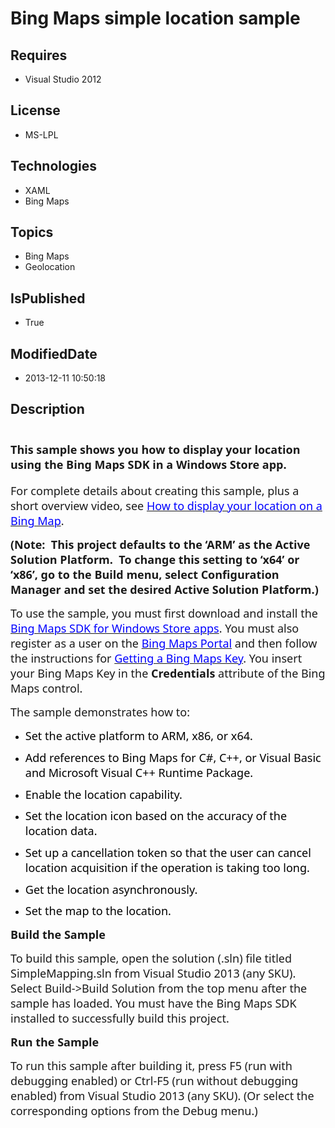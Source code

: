 # Bing Maps simple location sample
## Requires
* Visual Studio 2012
## License
* MS-LPL
## Technologies
* XAML
* Bing Maps
## Topics
* Bing Maps
* Geolocation
## IsPublished
* True
## ModifiedDate
* 2013-12-11 10:50:18
## Description

<h1><span style="font-family:&quot;Segoe UI&quot;,&quot;sans-serif&quot;; font-size:13.5pt">This sample shows you how to display your location using the Bing Maps SDK&nbsp;in a Windows Store app.&nbsp;
</span></h1>
<p><span style="font-family:Times New Roman; font-size:small"></span><span style="font-family:&quot;Segoe UI&quot;,&quot;sans-serif&quot;; font-size:13.5pt">For complete details about creating this sample, plus a short overview video, see
</span><a href="http://go.microsoft.com/fwlink/p/?LinkID=273827"><span style="color:blue; font-family:&quot;Segoe UI&quot;,&quot;sans-serif&quot;; font-size:13.5pt">How to display your location on a Bing Map</span></a><span style="font-family:&quot;Segoe UI&quot;,&quot;sans-serif&quot;; font-size:13.5pt">.</span></p>
<p><span style="font-family:Times New Roman; font-size:small"></span></p>
<p style="margin:0in 0in 8pt; line-height:normal"><strong><span style="font-family:&quot;Segoe UI&quot;,&quot;sans-serif&quot;; font-size:13.5pt">(Note:&nbsp; This project defaults to the &lsquo;ARM&rsquo; as the Active Solution Platform.&nbsp; To change this setting to &lsquo;x64&rsquo;
 or &lsquo;x86&rsquo;, go to the Build menu, select Configuration Manager and set the desired Active Solution Platform.)</span></strong></p>
<p><span style="font-family:Times New Roman; font-size:small"></span><span style="font-family:&quot;Segoe UI&quot;,&quot;sans-serif&quot;; font-size:13.5pt">To use the sample, you must first download and install the
</span><a href="http://go.microsoft.com/fwlink/p/?linkid=268360"><span style="color:blue; font-family:&quot;Segoe UI&quot;,&quot;sans-serif&quot;; font-size:13.5pt">Bing Maps SDK for Windows Store apps</span></a><span style="font-family:&quot;Segoe UI&quot;,&quot;sans-serif&quot;; font-size:13.5pt">.
 You must also register as a user on the </span><a href="http://go.microsoft.com/fwlink/p/?linkid=187187"><span style="color:blue; font-family:&quot;Segoe UI&quot;,&quot;sans-serif&quot;; font-size:13.5pt">Bing Maps Portal</span></a><span style="font-family:&quot;Segoe UI&quot;,&quot;sans-serif&quot;; font-size:13.5pt">
 and then follow the instructions for </span><a href="http://go.microsoft.com/fwlink/p/?LinkID=198152"><span style="color:blue; font-family:&quot;Segoe UI&quot;,&quot;sans-serif&quot;; font-size:13.5pt">Getting a Bing Maps Key</span></a><span style="font-family:&quot;Segoe UI&quot;,&quot;sans-serif&quot;; font-size:13.5pt">.
 You insert your Bing Maps Key in the <strong>Credentials </strong>attribute of the Bing Maps control.&nbsp;</span></p>
<p><span style="font-family:Times New Roman; font-size:small"></span><span style="font-family:&quot;Segoe UI&quot;,&quot;sans-serif&quot;; font-size:13.5pt">The sample demonstrates how to:</span></p>
<p><span style="font-family:Times New Roman; font-size:small"></span></p>
<ul type="disc">
<span style="font-family:Times New Roman; font-size:small"></span>
<li style="margin:0in 0in 8pt; color:#000000; line-height:normal; font-style:normal; font-weight:normal">
<span style="font-family:&quot;Segoe UI&quot;,&quot;sans-serif&quot;; font-size:13.5pt">Set the active platform to ARM, x86, or x64.</span><span style="font-family:&quot;Segoe UI&quot;,&quot;sans-serif&quot;; font-size:12pt">
</span><span style="font-family:Times New Roman; font-size:small"></span></li><li style="margin:0in 0in 8pt; color:#000000; line-height:normal; font-style:normal; font-weight:normal">
<span style="font-family:&quot;Segoe UI&quot;,&quot;sans-serif&quot;; font-size:13.5pt">Add references to Bing Maps for C#, C&#43;&#43;, or Visual Basic and Microsoft Visual C&#43;&#43; Runtime Package.</span><span style="font-family:&quot;Segoe UI&quot;,&quot;sans-serif&quot;; font-size:12pt">
</span><span style="font-family:Times New Roman; font-size:small"></span></li><li style="margin:0in 0in 8pt; color:#000000; line-height:normal; font-style:normal; font-weight:normal">
<span style="font-family:&quot;Segoe UI&quot;,&quot;sans-serif&quot;; font-size:13.5pt">Enable the location capability.</span><span style="font-family:&quot;Segoe UI&quot;,&quot;sans-serif&quot;; font-size:12pt">
</span><span style="font-family:Times New Roman; font-size:small"></span></li><li style="margin:0in 0in 8pt; color:#000000; line-height:normal; font-style:normal; font-weight:normal">
<span style="font-family:&quot;Segoe UI&quot;,&quot;sans-serif&quot;; font-size:13.5pt">Set the location icon based on the accuracy of the location data.</span><span style="font-family:&quot;Segoe UI&quot;,&quot;sans-serif&quot;; font-size:12pt">
</span><span style="font-family:Times New Roman; font-size:small"></span></li><li style="margin:0in 0in 8pt; color:#000000; line-height:normal; font-style:normal; font-weight:normal">
<span style="font-family:&quot;Segoe UI&quot;,&quot;sans-serif&quot;; font-size:13.5pt">Set up a cancellation token so that the user can cancel location acquisition if the operation is taking too long.
</span><span style="font-family:Times New Roman; font-size:small"></span></li><li style="margin:0in 0in 8pt; color:#000000; line-height:normal; font-style:normal; font-weight:normal">
<span style="font-family:&quot;Segoe UI&quot;,&quot;sans-serif&quot;; font-size:13.5pt">Get the location asynchronously.
</span><span style="font-family:Times New Roman; font-size:small"></span></li><li style="margin:0in 0in 8pt; color:#000000; line-height:normal; font-style:normal; font-weight:normal">
<span style="font-family:&quot;Segoe UI&quot;,&quot;sans-serif&quot;; font-size:13.5pt">Set the map to the location.
</span><span style="font-family:Times New Roman; font-size:small"></span></li></ul>
<p><span style="font-family:Times New Roman; font-size:small"></span><span style="font-family:&quot;Segoe UI&quot;,&quot;sans-serif&quot;; font-size:12pt"></span></p>
<p style="margin:0in 0in 8pt; line-height:normal"><strong><span style="font-family:&quot;Segoe UI&quot;,&quot;sans-serif&quot;; font-size:13.5pt">Build the Sample</span></strong></p>
<p><span style="font-family:Times New Roman; font-size:small"></span><span style="font-family:&quot;Segoe UI&quot;,&quot;sans-serif&quot;; font-size:13.5pt">To build this sample, open the solution (.sln) file titled SimpleMapping.sln from Visual Studio 2013 (any SKU). Select Build-&gt;Build
 Solution from the top menu after the sample has loaded. You must have the Bing Maps SDK installed to successfully build this project.</span></p>
<p><span style="font-family:Times New Roman; font-size:small"></span></p>
<p style="margin:0in 0in 8pt; line-height:normal"><strong><span style="font-family:&quot;Segoe UI&quot;,&quot;sans-serif&quot;; font-size:13.5pt">Run the Sample</span></strong></p>
<p><span style="font-family:Times New Roman; font-size:small"></span><span style="font-family:&quot;Segoe UI&quot;,&quot;sans-serif&quot;; font-size:13.5pt">To run this sample after building it, press F5 (run with debugging enabled) or Ctrl-F5 (run without debugging enabled) from
 Visual Studio 2013 (any SKU). (Or select the corresponding options from the Debug menu.)</span></p>
<div id="_mcePaste" class="mcePaste" style="left:-10000px; top:1px; width:1px; height:1px; overflow:hidden">
<span style="font-family:Times New Roman; font-size:small"></span>
<p style="margin:0in 0in 8pt; line-height:normal"><span style="font-family:&quot;Segoe UI&quot;,&quot;sans-serif&quot;; font-size:13.5pt">This sample shows you how to display your location using the Bing Maps SDK&nbsp;in a Windows Store app.&nbsp;
</span></p>
<span style="font-family:Times New Roman; font-size:small"></span>
<p style="margin:0in 0in 8pt; line-height:normal"><span style="font-family:&quot;Segoe UI&quot;,&quot;sans-serif&quot;; font-size:13.5pt">For complete details about creating this sample, plus a short overview video, see
</span><a href="http://go.microsoft.com/fwlink/p/?LinkID=273827"><span style="color:blue; font-family:&quot;Segoe UI&quot;,&quot;sans-serif&quot;; font-size:13.5pt">How to display your location on a Bing Map</span></a><span style="font-family:&quot;Segoe UI&quot;,&quot;sans-serif&quot;; font-size:13.5pt">.</span></p>
<span style="font-family:Times New Roman; font-size:small"></span>
<p style="margin:0in 0in 12pt; line-height:normal"><span style="font-family:&quot;Segoe UI&quot;,&quot;sans-serif&quot;; font-size:12pt">&nbsp;</span></p>
<span style="font-family:Times New Roman; font-size:small"></span>
<p style="margin:0in 0in 8pt; line-height:normal"><strong><span style="font-family:&quot;Segoe UI&quot;,&quot;sans-serif&quot;; font-size:13.5pt">(Note:&nbsp; This project defaults to the &lsquo;ARM&rsquo; as the Active Solution Platform.&nbsp; To change this setting to &lsquo;x64&rsquo;
 or &lsquo;x86&rsquo;, go to the Build menu, select Configuration Manager and set the desired Active Solution Platform.)</span></strong></p>
<span style="font-family:Times New Roman; font-size:small"></span>
<p style="margin:0in 0in 8pt; line-height:normal"><span style="font-family:&quot;Segoe UI&quot;,&quot;sans-serif&quot;; font-size:12pt">&nbsp;</span></p>
<span style="font-family:Times New Roman; font-size:small"></span>
<p style="margin:0in 0in 8pt; line-height:normal"><span style="font-family:&quot;Segoe UI&quot;,&quot;sans-serif&quot;; font-size:13.5pt">To use the sample, you must first download and install the
</span><a href="http://go.microsoft.com/fwlink/p/?linkid=268360"><span style="color:blue; font-family:&quot;Segoe UI&quot;,&quot;sans-serif&quot;; font-size:13.5pt">Bing Maps SDK for Windows Store apps</span></a><span style="font-family:&quot;Segoe UI&quot;,&quot;sans-serif&quot;; font-size:13.5pt">.
 You must also register as a user on the </span><a href="http://go.microsoft.com/fwlink/p/?linkid=187187"><span style="color:blue; font-family:&quot;Segoe UI&quot;,&quot;sans-serif&quot;; font-size:13.5pt">Bing Maps Portal</span></a><span style="font-family:&quot;Segoe UI&quot;,&quot;sans-serif&quot;; font-size:13.5pt">
 and then follow the instructions for </span><a href="http://go.microsoft.com/fwlink/p/?LinkID=198152"><span style="color:blue; font-family:&quot;Segoe UI&quot;,&quot;sans-serif&quot;; font-size:13.5pt">Getting a Bing Maps Key</span></a><span style="font-family:&quot;Segoe UI&quot;,&quot;sans-serif&quot;; font-size:13.5pt">.
 You insert your Bing Maps Key in the <strong>Credentials </strong>attribute of the Bing Maps control.&nbsp;</span></p>
<span style="font-family:Times New Roman; font-size:small"></span>
<p style="margin:0in 0in 8pt; line-height:normal"><span style="font-family:&quot;Segoe UI&quot;,&quot;sans-serif&quot;; font-size:12pt">&nbsp;</span></p>
<span style="font-family:Times New Roman; font-size:small"></span>
<p style="margin:0in 0in 8pt; line-height:normal"><span style="font-family:&quot;Segoe UI&quot;,&quot;sans-serif&quot;; font-size:13.5pt">The sample demonstrates how to:</span></p>
<span style="font-family:Times New Roman; font-size:small"></span>
<p style="margin:0in 0in 8pt; line-height:normal"><span style="font-family:&quot;Segoe UI&quot;,&quot;sans-serif&quot;; font-size:12pt">&nbsp;</span></p>
<span style="font-family:Times New Roman; font-size:small"></span>
<ul type="disc">
<span style="font-family:Times New Roman; font-size:small"></span>
<li style="margin:0in 0in 8pt; color:#000000; line-height:normal; font-style:normal; font-weight:normal">
<span style="font-family:&quot;Segoe UI&quot;,&quot;sans-serif&quot;; font-size:13.5pt">Set the active platform to ARM, x86, or x64.</span><span style="font-family:&quot;Segoe UI&quot;,&quot;sans-serif&quot;; font-size:12pt">
</span><span style="font-family:Times New Roman; font-size:small"></span></li><li style="margin:0in 0in 8pt; color:#000000; line-height:normal; font-style:normal; font-weight:normal">
<span style="font-family:&quot;Segoe UI&quot;,&quot;sans-serif&quot;; font-size:13.5pt">Add references to Bing Maps for C#, C&#43;&#43;, or Visual Basic and Microsoft Visual C&#43;&#43; Runtime Package.</span><span style="font-family:&quot;Segoe UI&quot;,&quot;sans-serif&quot;; font-size:12pt">
</span><span style="font-family:Times New Roman; font-size:small"></span></li><li style="margin:0in 0in 8pt; color:#000000; line-height:normal; font-style:normal; font-weight:normal">
<span style="font-family:&quot;Segoe UI&quot;,&quot;sans-serif&quot;; font-size:13.5pt">Enable the location capability.</span><span style="font-family:&quot;Segoe UI&quot;,&quot;sans-serif&quot;; font-size:12pt">
</span><span style="font-family:Times New Roman; font-size:small"></span></li><li style="margin:0in 0in 8pt; color:#000000; line-height:normal; font-style:normal; font-weight:normal">
<span style="font-family:&quot;Segoe UI&quot;,&quot;sans-serif&quot;; font-size:13.5pt">Set the location icon based on the accuracy of the location data.</span><span style="font-family:&quot;Segoe UI&quot;,&quot;sans-serif&quot;; font-size:12pt">
</span><span style="font-family:Times New Roman; font-size:small"></span></li><li style="margin:0in 0in 8pt; color:#000000; line-height:normal; font-style:normal; font-weight:normal">
<span style="font-family:&quot;Segoe UI&quot;,&quot;sans-serif&quot;; font-size:13.5pt">Set up a cancellation token so that the user can cancel location acquisition if the operation is taking too long.
</span><span style="font-family:Times New Roman; font-size:small"></span></li><li style="margin:0in 0in 8pt; color:#000000; line-height:normal; font-style:normal; font-weight:normal">
<span style="font-family:&quot;Segoe UI&quot;,&quot;sans-serif&quot;; font-size:13.5pt">Get the location asynchronously.
</span><span style="font-family:Times New Roman; font-size:small"></span></li><li style="margin:0in 0in 8pt; color:#000000; line-height:normal; font-style:normal; font-weight:normal">
<span style="font-family:&quot;Segoe UI&quot;,&quot;sans-serif&quot;; font-size:13.5pt">Set the map to the location.
</span><span style="font-family:Times New Roman; font-size:small"></span></li></ul>
<span style="font-family:Times New Roman; font-size:small"></span>
<p style="margin:0in 0in 8pt; line-height:normal"><span style="font-family:&quot;Segoe UI&quot;,&quot;sans-serif&quot;; font-size:12pt"><br>
<br>
&nbsp;</span></p>
<span style="font-family:Times New Roman; font-size:small"></span>
<p style="margin:0in 0in 8pt; line-height:normal"><strong><span style="font-family:&quot;Segoe UI&quot;,&quot;sans-serif&quot;; font-size:13.5pt">Build the Sample</span></strong></p>
<span style="font-family:Times New Roman; font-size:small"></span>
<p style="margin:0in 0in 8pt; line-height:normal"><span style="font-family:&quot;Segoe UI&quot;,&quot;sans-serif&quot;; font-size:13.5pt">To build this sample, open the solution (.sln) file titled SimpleMapping.sln from Visual Studio 2013 (any SKU). Select Build-&gt;Build Solution
 from the top menu after the sample has loaded. You must have the Bing Maps SDK installed to successfully build this project.</span></p>
<span style="font-family:Times New Roman; font-size:small"></span>
<p style="margin:0in 0in 0pt; line-height:normal"><span style="font-family:&quot;Segoe UI&quot;,&quot;sans-serif&quot;; font-size:12pt">&nbsp;</span></p>
<span style="font-family:Times New Roman; font-size:small"></span>
<p style="margin:0in 0in 8pt; line-height:normal"><strong><span style="font-family:&quot;Segoe UI&quot;,&quot;sans-serif&quot;; font-size:13.5pt">Run the Sample</span></strong></p>
<span style="font-family:Times New Roman; font-size:small"></span>
<p style="margin:0in 0in 8pt; line-height:normal"><span style="font-family:&quot;Segoe UI&quot;,&quot;sans-serif&quot;; font-size:13.5pt">To run this sample after building it, press F5 (run with debugging enabled) or Ctrl-F5 (run without debugging enabled) from Visual Studio 2013
 (any SKU). (Or select the corresponding options from the Debug menu.)</span></p>
<span style="font-family:Times New Roman; font-size:small"></span></div>
